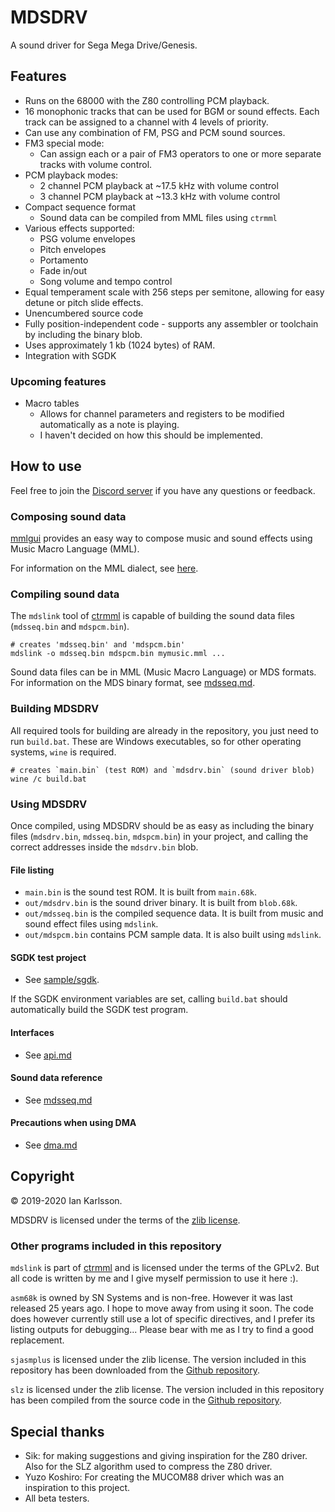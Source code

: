 MDSDRV
======
A sound driver for Sega Mega Drive/Genesis.

## Features
- Runs on the 68000 with the Z80 controlling PCM playback.
- 16 monophonic tracks that can be used for BGM or sound effects.
	Each track can be assigned to a channel with 4 levels of priority.
- Can use any combination of FM, PSG and PCM sound sources.
- FM3 special mode:
	- Can assign each or a pair of FM3 operators to one or more
		separate tracks with volume control.
- PCM playback modes:
	- 2 channel PCM playback at ~17.5 kHz with volume control
	- 3 channel PCM playback at ~13.3 kHz with volume control
- Compact sequence format
	- Sound data can be compiled from MML files using `ctrmml`
- Various effects supported:
	- PSG volume envelopes
	- Pitch envelopes
	- Portamento
	- Fade in/out
	- Song volume and tempo control
- Equal temperament scale with 256 steps per semitone, allowing for
	easy detune or pitch slide effects.
- Unencumbered source code
- Fully position-independent code - supports any assembler or toolchain
	by including the binary blob.
- Uses approximately 1 kb (1024 bytes) of RAM.
- Integration with SGDK

### Upcoming features
- Macro tables
	- Allows for channel parameters and registers to be modified
		automatically as a note is playing.
	- I haven't decided on how this should be implemented.

## How to use
Feel free to join the [Discord server](https://discord.com/invite/BPwM6PJv7T)
if you have any questions or feedback.

### Composing sound data
[mmlgui](https://github.com/superctr/mmlgui) provides an easy way
to compose music and sound effects using Music Macro Language (MML).

For information on the MML dialect, see
[here](https://github.com/superctr/ctrmml/blob/master/mml_ref.md).

### Compiling sound data
The `mdslink` tool of [ctrmml](https://github.com/superctr/ctrmml)
is capable of building the sound data files (`mdsseq.bin` and
`mdspcm.bin`).

	# creates 'mdsseq.bin' and 'mdspcm.bin'
	mdslink -o mdsseq.bin mdspcm.bin mymusic.mml ...

Sound data files can be in MML (Music Macro Language) or MDS formats.
For information on the MDS binary format, see
[mdsseq.md](doc/mdsseq.md).

### Building MDSDRV
All required tools for building are already in the repository, you just
need to run `build.bat`. These are Windows executables, so for other
operating systems, `wine` is required.

	# creates `main.bin` (test ROM) and `mdsdrv.bin` (sound driver blob)
	wine /c build.bat

### Using MDSDRV
Once compiled, using MDSDRV should be as easy as including the binary
files (`mdsdrv.bin`, `mdsseq.bin`, `mdspcm.bin`) in your project, and
calling the correct addresses inside the `mdsdrv.bin` blob.

#### File listing
- `main.bin` is the sound test ROM. It is built from  `main.68k`.
- `out/mdsdrv.bin` is the sound driver binary. It is built from
	`blob.68k`.
- `out/mdsseq.bin` is the compiled sequence data. It is built from
	music and sound effect files using `mdslink`.
- `out/mdspcm.bin` contains PCM sample data. It is also built using
	`mdslink`.

#### SGDK test project
- See [sample/sgdk](sample/sgdk/README.md).

If the SGDK environment variables are set, calling `build.bat` should
automatically build the SGDK test program.

#### Interfaces
- See [api.md](doc/api.md)

#### Sound data reference
- See [mdsseq.md](doc/mdsseq.md)

#### Precautions when using DMA
- See [dma.md](doc/dma.md)

## Copyright
&copy; 2019-2020 Ian Karlsson.

MDSDRV is licensed under the terms of the [zlib license](COPYING).

### Other programs included in this repository
`mdslink` is part of [ctrmml](https://github.com/superctr/ctrmml) and
is licensed under the terms of the GPLv2. But all code is written by me
and I give myself permission to use it here :).

`asm68k` is owned by SN Systems and is non-free. However it was last
released 25 years ago. I hope to move away from using it soon. The code
does however currently still use a lot of specific directives, and I
prefer its listing outputs for debugging... Please bear with me as I
try to find a good replacement.

`sjasmplus` is licensed under the zlib license. The version included in
this repository has been downloaded from the
[Github repository](https://github.com/sjasmplus/sjasmplus).

`slz` is licensed under the zlib license. The version included in this
repository has been compiled from the source code in the
[Github repository](https://github.com/sikthehedgehog/mdtools).

## Special thanks
- Sik: for making suggestions and giving inspiration for the Z80 driver.
	Also for the SLZ algorithm used to compress the Z80 driver.
- Yuzo Koshiro: For creating the MUCOM88 driver which was an
	inspiration to this project.
- All beta testers.
